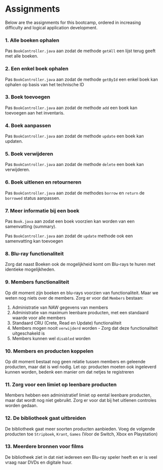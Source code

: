# Assignments
Below are the assignments for this bootcamp, ordered in increasing difficulty and logical application development.

### 1. Alle boeken ophalen
Pas `BookController.java` aan zodat de methode `getAll` een lijst terug geeft met alle boeken.

### 2. Een enkel boek ophalen
Pas `BookController.java` aan zodat de methode `getById` een enkel boek kan ophalen op basis van het technische ID

### 3. Boek toevoegen
Pas `BookController.java` aan zodat de methode `add` een boek kan toevoegen aan het inventaris.

### 4. Boek aanpassen
Pas `BookController.java` aan zodat de methode `update` een boek kan updaten.

### 5. Boek verwijderen
Pas `BookController.java` aan zodat de methode `delete` een boek kan verwijderen.

### 6. Boek uitlenen en retourneren
Pas `BookController.java` aan zodat de methodes `borrow` en `return` de `borrowed` status aanpassen.

### 7. Meer informatie bij een boek
Pas `Book.java` aan zodat een boek voorzien kan worden van een samenvatting (summary).

Pas `BookController.java` aan zodat de `update` methode ook een samenvatting kan toevoegen

### 8. Blu-ray functionaliteit
Zorg dat naast Boeken ook de mogelijkheid komt om Blu-rays te huren met identieke mogelijkheden.

### 9. Members functionaliteit
Op dit moment zijn boeken en blu-rays voorzien van functionaliteit. Maar we weten nog niets over de members. Zorg er voor dat `Members` bestaan:
1. Administratie van NAW gegevens van members
2. Administratie van maximum leenbare producten, met een standaard waarde voor alle members
3. Standaard CRU (Crete, Read en Update) functionaliteit
4. Members mogen nooit `verwijderd` worden - Zorg dat deze functionaliteit uitgeschakeld is
5. Members kunnen wel `disabled` worden

### 10. Members en producten koppelen
Op dit moment bestaat nog geen relatie tussen members en geleende producten, maar dat is wel nodig.
Let op: producten moeten ook ingeleverd kunnen worden, bedenk een manier om dat netjes te registreren

### 11. Zorg voor een limiet op leenbare producten
Members hebben een administratief limiet op eental leenbare producten, maar dat wordt nog niet gebruikt. Zorg er voor dat bij het uitlenen controles worden gedaan.

### 12. De bibliotheek gaat uitbreiden
De bibliotheek gaat meer soorten producten aanbieden. Voeg de volgende producten toe `Stripboek`, `Krant`, `Games` (Voor de Switch, Xbox en Playstation)

### 13. Meerdere bronnen voor films
De bibliotheek ziet in dat niet iedereen een Blu-ray speler heeft en er is veel vraag naar DVDs en digitale huur. 
